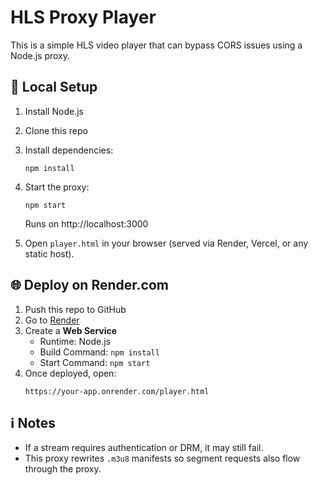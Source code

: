 # HLS Proxy Player

This is a simple HLS video player that can bypass CORS issues using a Node.js proxy.

## 🚀 Local Setup
1. Install Node.js
2. Clone this repo
3. Install dependencies:
   ```
   npm install
   ```
4. Start the proxy:
   ```
   npm start
   ```
   Runs on http://localhost:3000

5. Open `player.html` in your browser (served via Render, Vercel, or any static host).

## 🌐 Deploy on Render.com
1. Push this repo to GitHub
2. Go to [Render](https://render.com)
3. Create a **Web Service**
   - Runtime: Node.js
   - Build Command: `npm install`
   - Start Command: `npm start`
4. Once deployed, open:
   ```
   https://your-app.onrender.com/player.html
   ```

## ℹ️ Notes
- If a stream requires authentication or DRM, it may still fail.
- This proxy rewrites `.m3u8` manifests so segment requests also flow through the proxy.
